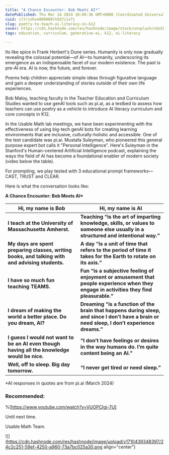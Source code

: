 ```yaml
---
title: "A Chance Encounter: Bob Meets AI*"
datePublished: Thu Mar 14 2024 18:09:36 GMT+0000 (Coordinated Universal Time)
cuid: cltrjohve000009lh5d7i1v7j
slug: poetry-to-teach-ai-literacy-in-k12
cover: https://cdn.hashnode.com/res/hashnode/image/stock/unsplash/nGoCBxiaRO0/upload/131d53ee13afb27e28cd9e0dbbab9c08.jpeg
tags: education, curriculum, generative-ai, k12, ai-literacy

---
```


Its like spice in Frank Herbert's Dune series. Humanity is only now gradually revealing the colossal potential––of AI––to humanity, underscoring its emergence as an indispensable facet of our modern existence. The past is pre-AI era. AI is now, the future, and forever.

Poems help children appreciate simple ideas through figurative language and gain a deeper understanding of stories outside of their own life experiences.

Bob Maloy, teaching faculty in the Teacher Education and Curriculum Studies wanted to use genAI tools such as pi.ai, as a testbed to assess how teachers can use poetry as a vehicle to introduce AI literacy curriculum and core concepts in K12.

In the Usable Math lab meetings, we have been experimenting with the effectiveness of using big-tech genAI bots for creating learning environments that are inclusive, culturally-holistic and accessible. One of the test candidate was pi.ai. Mustafa Suleyman, who pioneered this general purpose expert bot calls it "Personal Intelligence". Here's Suleyman in the Stanford's Human-centered Artificial Intelligence podcast, explaining the ways the field of AI has become a foundational enabler of modern society (video below the table).

For prompting, we play tested with 3 educational prompt frameworks––CAST, TRUST and CLEAR.

Here is what the conversation looks like:

**A Chance Encounter: Bob Meets AI\***

| **Hi, my name is Bob** | **Hi, my name is AI** |
| --- | --- |
| **I teach at the University of Massachusetts Amherst.** | **Teaching “is the art of imparting knowledge, skills, or values to someone else usually in a structured and intentional way.”** |
| **My days are spent preparing classes, writing books, and talking with and advising students.** | **A day “is a unit of time that refers to the period of time it takes for the Earth to rotate on its axis.”** |
| **I have so much fun teaching TEAMS.** | **Fun “is a subjective feeling of enjoyment or amusement that people experience when they engage in activities they find pleasurable.”** |
| **I dream of making the world a better place. Do you dream, AI?** | **Dreaming “is a function of the brain that happens during sleep, and since I don’t have a brain or need sleep, I don’t experience dreams.”** |
| **I guess I would not want to be an AI even though having all the knowledge would be nice.** | **“I don’t have feelings or desires in the way humans do. I’m quite content being an AI.”** |
| **Well, off to sleep. Big day tomorrow.** | **“I never get tired or need sleep.”** |

\*AI responses in quotes are from pi.ai (March 2024)

### Recommended:

%[https://www.youtube.com/watch?v=VUOPCIgj-7U] 

Until next time.

Usable Math Team.

![](https://cdn.hashnode.com/res/hashnode/image/upload/v1710439348397/24c2c251-59ef-4250-a960-73a7bc025a30.png align="center")
